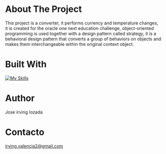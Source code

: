 # **About The Project** 
This project is a converter, it performs currency and temperature changes, it is created for the oracle one next 
education challenge, object-oriented programming is used together with a design pattern called strategy, 
it is a behavioral design pattern that converts a group of behaviors on objects and makes them interchangeable within 
the original context object.
# **Built With**
[![My Skills](https://skillicons.dev/icons?i=java)](https://skillicons.dev)
# **Author**
Jose irving lozada
# **Contacto**
irving.valencia2@gmail.com